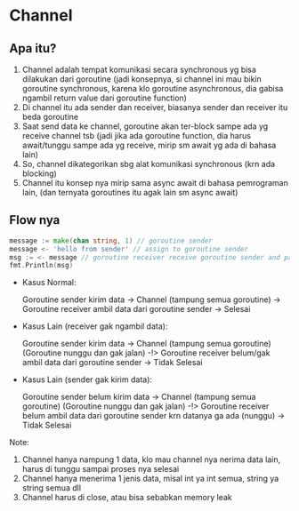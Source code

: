 # Channel

## Apa itu?
1. Channel adalah tempat komunikasi secara synchronous yg bisa dilakukan dari goroutine (jadi konsepnya, si channel ini mau bikin goroutine synchronous, karena klo goroutine asynchronous, dia gabisa ngambil return value dari goroutine function)
2. Di channel itu ada sender dan receiver, biasanya sender dan receiver itu beda goroutine
3. Saat send data ke channel, goroutine akan ter-block sampe ada yg receive channel tsb (jadi jika ada goroutine function, dia harus await/tunggu sampe ada yg receive, mirip sm await yg ada di bahasa lain)
4. So, channel dikategorikan sbg alat komunikasi synchronous (krn ada blocking)
5. Channel itu konsep nya mirip sama async await di bahasa pemrograman lain, (dan ternyata goroutines itu agak lain sm async await)

## Flow nya

```go
message := make(chan string, 1) // goroutine sender
message <- 'hello from sender' // assign to goroutine sender
msg := <- message // goroutine receiver receive goroutine sender and pass to variable
fmt.Println(msg)
```


- Kasus Normal: 

    Goroutine sender kirim data -> Channel (tampung semua goroutine) -> Goroutine receiver ambil data dari goroutine sender -> Selesai

- Kasus Lain (receiver gak ngambil data):

    Goroutine sender kirim data -> Channel (tampung semua goroutine) (Goroutine nunggu dan gak jalan) -!> Goroutine receiver belum/gak ambil data dari goroutine sender -> Tidak Selesai

- Kasus Lain (sender gak kirim data):

    Goroutine sender belum kirim data -> Channel (tampung semua goroutine) (Goroutine nunggu dan gak jalan) -!> Goroutine receiver belum ambil data dari goroutine sender krn datanya ga ada (nunggu) -> Tidak Selesai

Note:
1. Channel hanya nampung 1 data, klo mau channel nya nerima data lain, harus di tunggu sampai proses nya selesai
2. Channel hanya menerima 1 jenis data, misal int ya int semua, string ya string semua dll
3. Channel harus di close, atau bisa sebabkan memory leak
